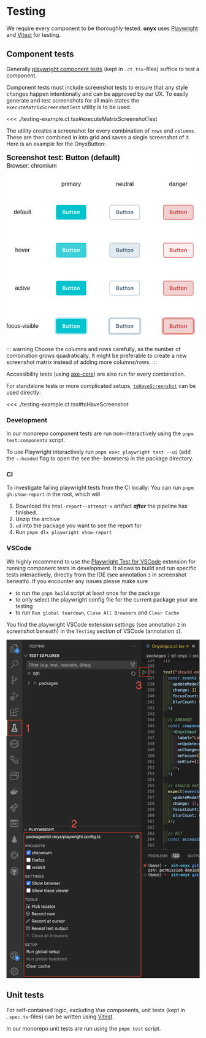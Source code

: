 # Testing

We require every component to be thoroughly tested.
**onyx** uses [Playwright](https://playwright.dev/) and [Vitest](https://vitest.dev/) for testing.

## Component tests

Generally [playwright component tests](https://playwright.dev/docs/test-components) (kept in `.ct.tsx`-files) suffice to test a component.

Component tests must include screenshot tests to ensure that any style changes happen intentionally and can be approved by our UX.
To easily generate and test screenshots for all main states the `executeMatrixScreenshotTest` utility is to be used.

<<< ./testing-example.ct.tsx#executeMatrixScreenshotTest

The utility creates a screenshot for every combination of `rows` and `columns`.
These are then combined in into grid and saves a single screenshot of it.
Here is an example for the OnyxButton:

![Example of a screenshot matrix for the OnyxButton](./example-matrix.png)

::: warning
Choose the columns and rows carefully, as the number of combination grows quadratically. It might be preferable to create a new screenshot matrix instead of adding more columns/rows.
:::

Accessibility tests (using [axe-core](https://github.com/dequelabs/axe-core)) are also run for every combination.

For standalone tests or more complicated setups, [`toHaveScreenshot`](https://playwright.dev/docs/test-snapshots) can be used directly:

<<< ./testing-example.ct.tsx#toHaveScreenshot

### Development

In our monorepo component tests are run non-interactively using the `pnpm test:components` script.

To use Playwright interactively run `pnpm exec playwright test --ui` (add the `--headed` flag to open the see the- browsers) in the package directory.

### CI

To investigate failing playwright tests from the CI locally:
You can run `pnpm gh:show-report` in the root, which will

1. Download the `html-report--attempt-x` artifact **_after_** the pipeline has finished.
2. Unzip the archive
3. `cd` into the package you want to see the report for
4. Run `pnpm dlx playwright show-report`

### VSCode

We highly recommend to use the [Playwright Test for VSCode](https://marketplace.visualstudio.com/items?itemName=ms-playwright.playwright) extension for running component tests in development.
It allows to build and run specific tests interactively, directly from the IDE (see annotation `3` in screenshot beneath).
If you encounter any issues please make sure

- to run the `pnpm build` script at least once for the package
- to only select the playwright config file for the current package your are testing
- to run `Run global teardown`, `Close All Browsers` and `Clear Cache`

You find the playwright VSCode extension settings (see annotation `2` in screenshot beneath) in the `Testing` section of VSCode (annotation `1`).

![Playwright for VSCode overview](./playwright-test-for-vs-code.png)

## Unit tests

For self-contained logic, excluding Vue components, unit tests (kept in `.spec.ts`-files) can be written using [Vitest](https://vitest.dev/).

In our monorepo unit tests are run using the `pnpm test` script.

